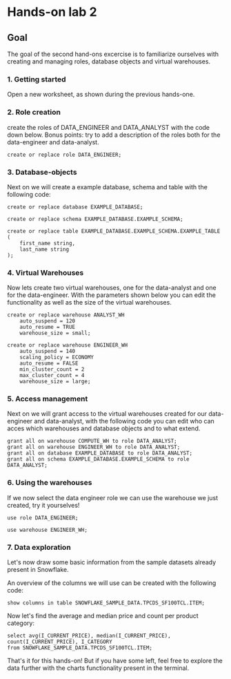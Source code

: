 # Hands-on lab 2

## Goal
The goal of the second hand-ons excercise is to familiarize ourselves with creating and managing roles, database objects and virtual warehouses.

### 1. Getting started
Open a new worksheet, as shown during the previous hands-one. 

### 2. Role creation
create the roles of DATA_ENGINEER and DATA_ANALYST with the code down below. Bonus points: try to add a description of the roles both for the data-engineer and data-analyst. 
~~~~
create or replace role DATA_ENGINEER;
~~~~
### 3. Database-objects 
Next on we will create a example database, schema and table with the following code:
~~~~
create or replace database EXAMPLE_DATABASE;

create or replace schema EXAMPLE_DATABASE.EXAMPLE_SCHEMA;

create or replace table EXAMPLE_DATABASE.EXAMPLE_SCHEMA.EXAMPLE_TABLE ( 
    first_name string,
    last_name string
);
~~~~


### 4. Virtual Warehouses
Now lets create two virtual warehouses, one for the data-analyst and one for the data-engineer. With the parameters shown below you can edit the functionality as well as the size of the virtual warehouses. 
~~~~
create or replace warehouse ANALYST_WH
    auto_suspend = 120
    auto_resume = TRUE
    warehouse_size = small;
    
create or replace warehouse ENGINEER_WH
    auto_suspend = 140
    scaling_policy = ECONOMY
    auto_resume = FALSE
    min_cluster_count = 2
    max_cluster_count = 4
    warehouse_size = large;
~~~~
###  5. Access management
Next on we will grant access to the virtual warehouses created for our data-engineer and data-analyst, with the following code you can edit who can acces which warehouses and database objects and to what extend. 
~~~~
grant all on warehouse COMPUTE_WH to role DATA_ANALYST;
grant all on warehouse ENGINEER_WH to role DATA_ANALYST;
grant all on database EXAMPLE_DATABASE to role DATA_ANALYST;
grant all on schema EXAMPLE_DATABASE.EXAMPLE_SCHEMA to role DATA_ANALYST;
~~~~
###  6. Using the warehouses
If we now select the data engineer role we can use the warehouse we just created, try it yourselves! 
~~~~
use role DATA_ENGINEER;

use warehouse ENGINEER_WH;
~~~~
###  7. Data exploration 
Let's now draw some basic information from the sample datasets already present in Snowflake. 

An overview of the columns we will use can be created with the following code:
~~~~
show columns in table SNOWFLAKE_SAMPLE_DATA.TPCDS_SF100TCL.ITEM;
~~~~

Now let's find the average and median price and count per product category:
~~~~
select avg(I_CURRENT_PRICE), median(I_CURRENT_PRICE), count(I_CURRENT_PRICE), I_CATEGORY
from SNOWFLAKE_SAMPLE_DATA.TPCDS_SF100TCL.ITEM;
~~~~

That's it for this hands-on! But if you have some left, feel free to explore the data further with the charts functionality present in the terminal. 
